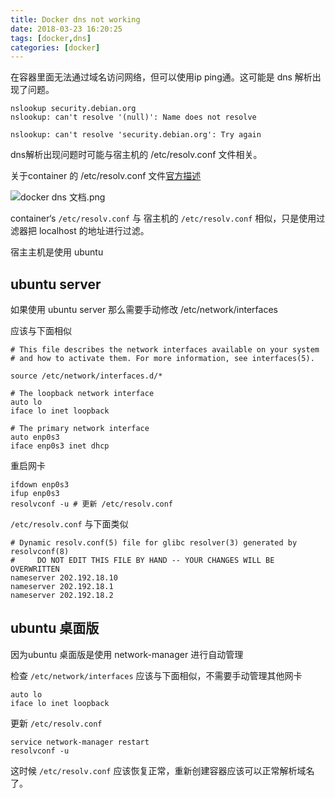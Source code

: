 ```yaml
---
title: Docker dns not working
date: 2018-03-23 16:20:25
tags: [docker,dns]
categories: [docker]
---
```


在容器里面无法通过域名访问网络，但可以使用ip ping通。这可能是 dns 解析出现了问题。

```
nslookup security.debian.org
nslookup: can't resolve '(null)': Name does not resolve

nslookup: can't resolve 'security.debian.org': Try again
```
dns解析出现问题时可能与宿主机的 /etc/resolv.conf 文件相关。

关于container 的 /etc/resolv.conf 文件[官方描述](https://docs.docker.com/v17.09/engine/userguide/networking/default_network/configure-dns/)

![docker dns 文档.png](https://upload-images.jianshu.io/upload_images/8053527-12feb25abc6069e9.png?imageMogr2/auto-orient/strip%7CimageView2/2/w/1240)

container‘s `/etc/resolv.conf` 与 宿主机的 `/etc/resolv.conf` 相似，只是使用过滤器把 localhost 的地址进行过滤。

宿主主机是使用 ubuntu 

## ubuntu server
如果使用 ubuntu server 那么需要手动修改 /etc/network/interfaces

应该与下面相似
```
# This file describes the network interfaces available on your system
# and how to activate them. For more information, see interfaces(5).

source /etc/network/interfaces.d/*

# The loopback network interface
auto lo
iface lo inet loopback

# The primary network interface
auto enp0s3
iface enp0s3 inet dhcp
```

重启网卡
```
ifdown enp0s3
ifup enp0s3
resolvconf -u # 更新 /etc/resolv.conf
```

`/etc/resolv.conf` 与下面类似

```
# Dynamic resolv.conf(5) file for glibc resolver(3) generated by resolvconf(8)
#     DO NOT EDIT THIS FILE BY HAND -- YOUR CHANGES WILL BE OVERWRITTEN
nameserver 202.192.18.10
nameserver 202.192.18.1
nameserver 202.192.18.2
```

## ubuntu 桌面版

因为ubuntu 桌面版是使用 network-manager 进行自动管理

检查 `/etc/network/interfaces` 应该与下面相似，不需要手动管理其他网卡
```
auto lo
iface lo inet loopback
```

更新 `/etc/resolv.conf`
```
service network-manager restart
resolvconf -u
```
这时候 `/etc/resolv.conf` 应该恢复正常，重新创建容器应该可以正常解析域名了。
